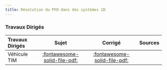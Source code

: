 ```yaml
---
title: Résolution du PFD dans des systèmes 1D 
---
```


### Travaux Dirigés 
 
| Travaux Dirigés | Sujet | Corrigé | Sources  | 
| :-------------- | :---: | :-----: | :------: | 
| Véhicule TIM | [:fontawesome-solid-file-pdf:](http://xpessoles-cpge.fr/pdf/Cy_01_Ch_03_TD_01_TIM_Sujet.pdf) | [:fontawesome-solid-file-pdf:](http://xpessoles-cpge.fr/pdf/Cy_01_Ch_03_TD_01_TIM_Corrige.pdf) | 


